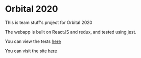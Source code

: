 # Orbital 2020

This is team stuff's project for Orbital 2020

The webapp is built on ReactJS and redux, and tested using jest.

You can view the tests [here](./jest_html_reporters.html)

You can visit the site [here](https://class-board-tasks.herokuapp.com/)
